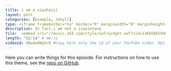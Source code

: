 ```yaml
---
title: i am a xiaohaizi
layout: post
categories: [Example, Jekyll]
type: <iframe frameborder="no" border="0" marginwidth="0" marginheight="0" width=330 height=86 src="//music.163.com/outchain/player?type=2&id=1368586594&auto=1&height=66"></iframe> # I use this to split main episodes to extra ones
description: In fact,i am not a jiaxintang 
file:  <embed src="//music.163.com/style/swf/widget.swf?sid=1368586594&type=2&auto=1&width=320&height=66" width="340" height="86"  allowNetworking="all"></embed>#Link to your .mp3 file
length: "52:14" # mm:ss
videoid: dQw4w9WgXcQ #Copy here only the id of your YouTube video. Optional
---
```


Here you can write things for this episode.
For instructions on how to use this theme, see the [repo on GitHub](https://github.com/PandaSekh/Jekyll-Podcaster).
